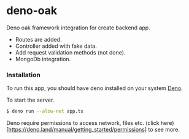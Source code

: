 # deno-oak

Deno oak framework integration for create backend app.
  - Routes are added.
  - Controller added with fake data.
  - Add request validation methods (not done).
  - MongoDb integration.
  
### Installation
To run this app, you should have deno installed on your system [Deno](https://deno.land/#installation).
  
To start the server.

```sh
$ deno run --alow-net app.ts
```

Deno require permissions to access network, files etc. (click here)[https://deno.land/manual/getting_started/permissions] to see more.

